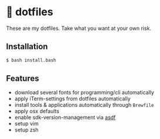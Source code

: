 # 💠 dotfiles

These are my dotfiles. Take what you want at your own risk.

## Installation

```bash
$ bash install.bash
```

## Features

- download several fonts for programming/cli automatically
- apply iTerm-settings from dotfiles automatically
- install tools & applications automatically through `Brewfile`
- apply osx defaults
- enable sdk-version-management via [asdf](https://github.com/asdf-vm)
- setup vim
- setup zsh
